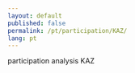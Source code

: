 ```yaml
---
layout: default
published: false
permalink: /pt/participation/KAZ/
lang: pt
---
```


participation analysis KAZ
